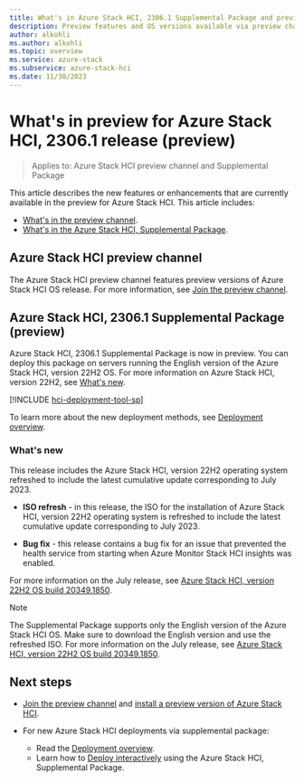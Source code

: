 ```yaml
---
title: What's in Azure Stack HCI, 2306.1 Supplemental Package and preview channel (preview)
description: Preview features and OS versions available via preview channel and 2306.1 supplemental package features.
author: alkohli
ms.author: alkohli
ms.topic: overview
ms.service: azure-stack
ms.subservice: azure-stack-hci
ms.date: 11/30/2023
---
```


# What's in preview for Azure Stack HCI, 2306.1 release (preview)

> Applies to: Azure Stack HCI preview channel and Supplemental Package

This article describes the new features or enhancements that are currently available in the preview for Azure Stack HCI. This article includes:

- [What's in the preview channel](#azure-stack-hci-preview-channel).
- [What's in the Azure Stack HCI, Supplemental Package](#azure-stack-hci-23061-supplemental-package-preview).

## Azure Stack HCI preview channel

The Azure Stack HCI preview channel features preview versions of Azure Stack HCI OS release. For more information, see [Join the preview channel](./preview-channel.md).

## Azure Stack HCI, 2306.1 Supplemental Package (preview)

Azure Stack HCI, 2306.1 Supplemental Package is now in preview. You can deploy this package on servers running the English version of the Azure Stack HCI, version 22H2 OS. For more information on Azure Stack HCI, version 22H2, see [What's new](../whats-new.md).

[!INCLUDE [hci-deployment-tool-sp](../../includes/hci-deployment-tool-sp-2306.md)]


To learn more about the new deployment methods, see [Deployment overview](../deploy/deployment-tool-introduction.md).


### What's new

This release includes the Azure Stack HCI, version 22H2 operating system refreshed to include the latest cumulative update corresponding to July 2023.

- **ISO refresh** - in this release, the ISO for the installation of Azure Stack HCI, version 22H2 operating system is refreshed to include the latest cumulative update corresponding to July 2023.

- **Bug fix** - this release contains a bug fix for an issue that prevented the health service from starting when Azure Monitor Stack HCI insights was enabled.

For more information on the July release, see [Azure Stack HCI, version 22H2 OS build 20349.1850](../release-information.md#azure-stack-hci-version-22h2-os-build-20349).

> [!NOTE]
> The Supplemental Package supports only the English version of the Azure Stack HCI OS. Make sure to download the English version and use the refreshed ISO. For more information on the July release, see [Azure Stack HCI, version 22H2 OS build 20349.1850](../release-information.md#azure-stack-hci-version-22h2-os-build-20349).

## Next steps

- [Join the preview channel](./preview-channel.md) and [install a preview version of Azure Stack HCI](./install-preview-version.md).

- For new Azure Stack HCI deployments via supplemental package:
    - Read the [Deployment overview](../deploy/deployment-tool-introduction.md).
    - Learn how to [Deploy interactively](../deploy/deployment-tool-new-file.md) using the Azure Stack HCI, Supplemental Package.